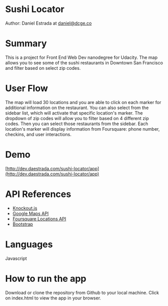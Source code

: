 Sushi Locator
===================

Author: Daniel Estrada at [daniel@dcge.co](daniel@dcge.co)

Summary
===================
This is a project for Front End Web Dev nanodegree for Udacity. 
The map allows you to see some of the sushi restaurants in Downtown San Francisco and filter based on select zip codes.

User Flow
===================
The map will load 30 locations and you are able to click on each marker for additional information on the restaurant. You can also select from the sidebar list, which will activate that specific location's marker. The dropdown of zip codes will allow you to filter based on 4 different zip codes. Then you can select those restaurants from the sidebar. Each location's marker will display information from Foursquare: phone number, checkins, and user interactions.

Demo
===================
[http://dev.daestrada.com/sushi-locator/app](http://dev.daestrada.com/sushi-locator/app)

API References
===================
+ [Knockout.js](http://knockoutjs.com/)
+ [Google Maps API](https://developers.google.com/maps/documentation/javascript/)
+ [Foursquare Locations API](https://developer.foursquare.com/)
+ [Bootstrap](http://getboostrap.com)

Languages
===================
Javascript

How to run the app
===================
Download or clone the repository from Github to your local machine. Click on index.html
to view the app in your browser.

